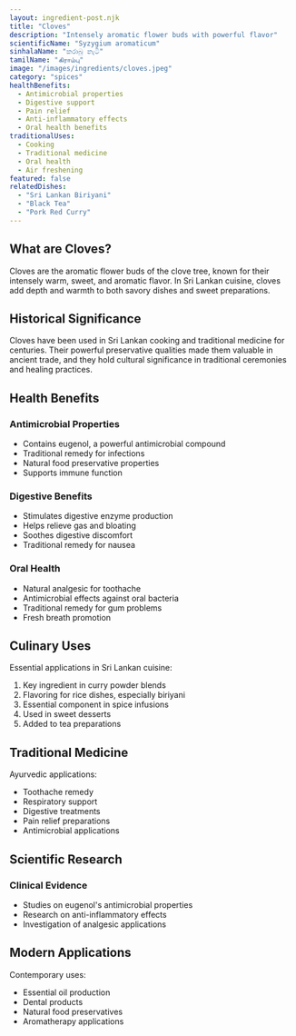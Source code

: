 ```yaml
---
layout: ingredient-post.njk
title: "Cloves"
description: "Intensely aromatic flower buds with powerful flavor"
scientificName: "Syzygium aromaticum"
sinhalaName: "කරාබු නැටි"
tamilName: "கிராம்பு"
image: "/images/ingredients/cloves.jpeg"
category: "spices"
healthBenefits:
  - Antimicrobial properties
  - Digestive support
  - Pain relief
  - Anti-inflammatory effects
  - Oral health benefits
traditionalUses:
  - Cooking
  - Traditional medicine
  - Oral health
  - Air freshening
featured: false
relatedDishes:
  - "Sri Lankan Biriyani"
  - "Black Tea"
  - "Pork Red Curry"
---
```


## What are Cloves?

Cloves are the aromatic flower buds of the clove tree, known for their intensely warm, sweet, and aromatic flavor. In Sri Lankan cuisine, cloves add depth and warmth to both savory dishes and sweet preparations.

## Historical Significance

Cloves have been used in Sri Lankan cooking and traditional medicine for centuries. Their powerful preservative qualities made them valuable in ancient trade, and they hold cultural significance in traditional ceremonies and healing practices.

## Health Benefits

### Antimicrobial Properties
- Contains eugenol, a powerful antimicrobial compound
- Traditional remedy for infections
- Natural food preservative properties
- Supports immune function

### Digestive Benefits
- Stimulates digestive enzyme production
- Helps relieve gas and bloating
- Soothes digestive discomfort
- Traditional remedy for nausea

### Oral Health
- Natural analgesic for toothache
- Antimicrobial effects against oral bacteria
- Traditional remedy for gum problems
- Fresh breath promotion

## Culinary Uses

Essential applications in Sri Lankan cuisine:
1. Key ingredient in curry powder blends
2. Flavoring for rice dishes, especially biriyani
3. Essential component in spice infusions
4. Used in sweet desserts
5. Added to tea preparations

## Traditional Medicine

Ayurvedic applications:
- Toothache remedy
- Respiratory support
- Digestive treatments
- Pain relief preparations
- Antimicrobial applications

## Scientific Research

### Clinical Evidence
- Studies on eugenol's antimicrobial properties
- Research on anti-inflammatory effects
- Investigation of analgesic applications

## Modern Applications

Contemporary uses:
- Essential oil production
- Dental products
- Natural food preservatives
- Aromatherapy applications